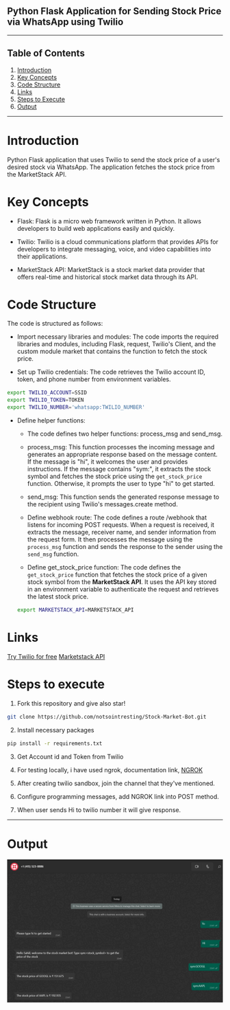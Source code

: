 ## Python Flask Application for Sending Stock Price via WhatsApp using Twilio
---
## Table of Contents
1. [Introduction](#introduction)
2. [Key Concepts](#key-concepts)
3. [Code Structure](#code-structure)
4. [Links](#links)
5. [Steps to Execute](#steps-to-execute)
6. [Output](#output)
---
# Introduction
Python Flask application that uses Twilio to send the stock price of a user's desired stock via WhatsApp. The application fetches the stock price from the MarketStack API.

# Key Concepts
- Flask: Flask is a micro web framework written in Python. It allows developers to build web applications easily and quickly.

- Twilio: Twilio is a cloud communications platform that provides APIs for developers to integrate messaging, voice, and video capabilities into their applications.

- MarketStack API: MarketStack is a stock market data provider that offers real-time and historical stock market data through its API.

# Code Structure
The code is structured as follows:

- Import necessary libraries and modules: The code imports the required libraries and modules, including Flask, request, Twilio's Client, and the custom module market that contains the function to fetch the stock price.

- Set up Twilio credentials: The code retrieves the Twilio account ID, token, and phone number from environment variables.

```bash
export TWILIO_ACCOUNT=SSID
export TWILIO_TOKEN=TOKEN
export TWILIO_NUMBER='whatsapp:TWILIO_NUMBER'
```


- Define helper functions: 
    - The code defines two helper functions: process_msg and send_msg.

    - process_msg: This function processes the incoming message and generates an appropriate response based on the message content. If the message is "hi", it welcomes the user and provides instructions. If the message contains "sym:", it extracts the stock symbol and fetches the stock price using the `get_stock_price` function. Otherwise, it prompts the user to type "hi" to get started.

    - send_msg: This function sends the generated response message to the recipient using Twilio's messages.create method.

    - Define webhook route: The code defines a route /webhook that listens for incoming POST requests. When a request is received, it extracts the message, receiver name, and sender information from the request form. It then processes the message using the `process_msg` function and sends the response to the sender using the `send_msg` function.

    - Define get_stock_price function: The code defines the `get_stock_price` function that fetches the stock price of a given stock symbol from the **MarketStack API**. It uses the API key stored in an environment variable to authenticate the request and retrieves the latest stock price.

    ```bash
    export MARKETSTACK_API=MARKETSTACK_API
    ```

# Links
[Try Twilio for free](https://www.twilio.com/try-twilio)
[Marketstack API](https://marketstack.com/documentation)

# Steps to execute

1. Fork this repository and give also star!
```bash
git clone https://github.com/notsointresting/Stock-Market-Bot.git
```

2. Install necessary packages

```bash
pip install -r requirements.txt
```

3. Get Account id and Token from Twilio

4. For testing locally, i have used ngrok, documentation link,
[NGROK](https://ngrok.com/)

5. After creating twilio sandbox, join the channel that they've mentioned. 

6. Configure programming messages, add NGROK link into POST method.

7. When user sends Hi to twilio number it will give response.

---

# Output
![Output Image](./images/Output.jpg)



